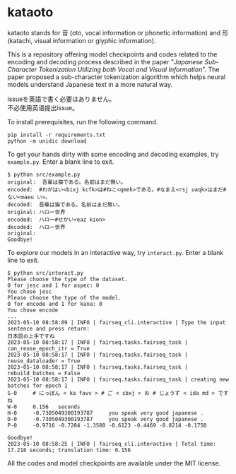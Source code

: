 # kataoto

kataoto stands for 音 (oto, vocal information or phonetic information) and 形 (katachi, visual information or glyphic information).

This is a repository offering model checkpoints and codes related to the encoding and decoding process described in the paper "*Japanese Sub-Character Tokenization Utilizing both Vocal and Visual Information*".
The paper proposed a sub-character tokenization algorithm which helps neural models understand Japanese text in a more natural way.

issueを英語で書く必要はありません。  
不必使用英语提出issue。

To install prerequisites, run the following command.

    pip install -r requirements.txt
    python -m unidic download
    
To get your hands dirty with some encoding and decoding examples, try `example.py`.
Enter a blank line to exit.

    $ python src/example.py
    original:  吾輩は猫である。名前はまだ無い。
    encoded:  #わがはい<bixj kcfk>は#ねこ<qmek>である。#なまえ<rsj uaqk>はまだ#ない<maeu い>。
    decoded:  吾輩は猫である。名前はまだ無い。
    original: ハロー世界
    encoded:  ハロー#せかい<eaz kion>
    decoded:  ハロー世界
    original: 
    Goodbye!

To explore our models in an interactive way, try `interact.py`.
Enter a blank line to exit.

    $ python src/interact.py
    Please choose the type of the dataset.
    0 for jesc and 1 for aspec: 0 
    You chose jesc
    Please choose the type of the model.
    0 for encode and 1 for kana: 0
    You chose encode
    ...
    2023-05-10 08:58:09 | INFO | fairseq_cli.interactive | Type the input sentence and press return:
    日本語お上手ですね
    2023-05-10 08:58:17 | INFO | fairseq.tasks.fairseq_task | can_reuse_epoch_itr = True
    2023-05-10 08:58:17 | INFO | fairseq.tasks.fairseq_task | reuse_dataloader = True
    2023-05-10 08:58:17 | INFO | fairseq.tasks.fairseq_task | rebuild_batches = False
    2023-05-10 08:58:17 | INFO | fairseq.tasks.fairseq_task | creating new batches for epoch 1
    S-0     # にっぽん < ka favv > # ご < sbxj > お # じょうず < ida md > です ね
    W-0     0.156   seconds
    H-0     -0.7305049300193787     you speak very good japanese .
    D-0     -0.7305049300193787     you speak very good japanese .
    P-0     -0.9716 -0.7284 -1.3580 -0.6123 -0.4469 -0.8214 -0.1750

    Goodbye!
    2023-05-10 08:58:25 | INFO | fairseq_cli.interactive | Total time: 17.218 seconds; translation time: 0.156

All the codes and model checkpoints are available under the MIT license.
